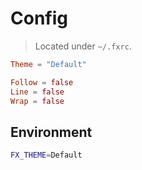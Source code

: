 # Config
> Located under `~/.fxrc`.

```toml
Theme = "Default"

Follow = false
Line = false
Wrap = false
```

## Environment
```bash
FX_THEME=Default
```
